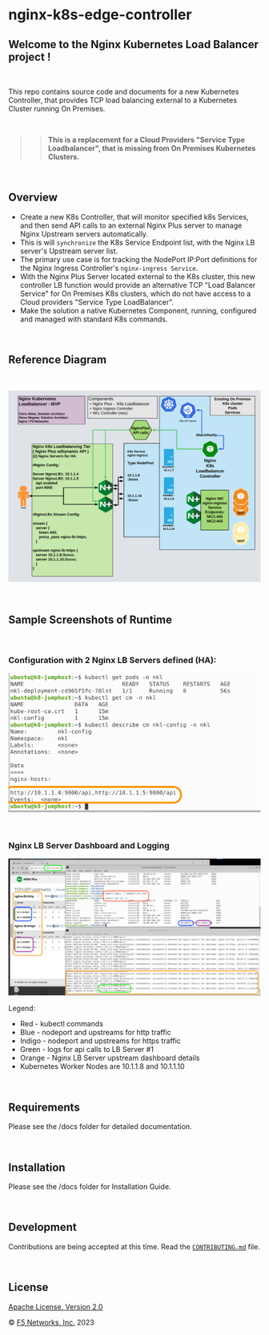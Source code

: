 # nginx-k8s-edge-controller

## Welcome to the Nginx Kubernetes Load Balancer project !

<br/>

This repo contains source code and documents for a new Kubernetes Controller, that provides TCP load balancing external to a Kubernetes Cluster running On Premises.  

<br/>

>>**This is a replacement for a Cloud Providers "Service Type Loadbalancer", that is missing from On Premises Kubernetes Clusters.**

<br/>

## Overview

- Create a new K8s Controller, that will monitor specified k8s Services, and then send API calls to an external Nginx Plus server to manage Nginx Upstream servers automatically.  
- This is will `synchronize` the K8s Service Endpoint list, with the Nginx LB server's Upstream server list.  
- The primary use case is for tracking the NodePort IP:Port definitions for the Nginx Ingress Controller's `nginx-ingress Service`.  
- With the Nginx Plus Server located external to the K8s cluster, this new controller LB function would provide an alternative TCP "Load Balancer Service" for On Premises K8s clusters, which do not have access to a Cloud providers "Service Type LoadBalancer".
- Make the solution a native Kubernetes Component, running, configured and managed with standard K8s commands.

<br/>

## Reference Diagram

<br/>

![NGINX LB Server](docs/media/nginxlb-nklv2.png)

<br/>

## Sample Screenshots of Runtime

<br/>

### Configuration with 2 Nginx LB Servers defined (HA):

![NGINX LB ConfigMap](docs/media/nkl-pod-configmap.png)

<br/>

### Nginx LB Server Dashboard and Logging

![NGINX LB Create Nodeport](docs/media/nkl-create-nodeport.png)

Legend:
- Red - kubectl commands
- Blue - nodeport and upstreams for http traffic
- Indigo - nodeport and upstreams for https traffic
- Green - logs for api calls to LB Server #1
- Orange - Nginx LB Server upstream dashboard details
- Kubernetes Worker Nodes are 10.1.1.8 and 10.1.1.10

<br/>

## Requirements

Please see the /docs folder for detailed documentation.

<br/>

## Installation

Please see the /docs folder for Installation Guide.

<br/>

## Development

Contributions are being accepted at this time.
Read the [`CONTRIBUTING.md`](https://github.com/nginxinc/nginx-k8s-edge-controller/blob/main/CONTRIBUTING.md) file.

<br/>

## License

[Apache License, Version 2.0](https://github.com/nginxinc/nginx-k8s-edge-controller/blob/main/LICENSE)

&copy; [F5 Networks, Inc.](https://www.f5.com/) 2023
